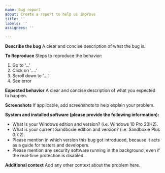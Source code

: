 ```yaml
---
name: Bug report
about: Create a report to help us improve
title: ''
labels: ''
assignees: ''

---
```


**Describe the bug**
A clear and concise description of what the bug is.

**To Reproduce**
Steps to reproduce the behavior:
1. Go to '...'
2. Click on '....'
3. Scroll down to '....'
4. See error

**Expected behavior**
A clear and concise description of what you expected to happen.

**Screenshots**
If applicable, add screenshots to help explain your problem.

**System and installed software (please provide the following information):**
 - What is your Windows edition and version? (i.e. Windows 10 Pro 20H2).
 - What is your current Sandboxie edition and version? (i.e. Sandboxie Plus 0.7.2).
 - Please mention in which version this bug got introduced, because it acts as a guide for testers and developers.
 - Please mention any security software running in the background, even if the real-time protection is disabled.

**Additional context**
Add any other context about the problem here.
